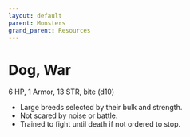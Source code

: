 ```yaml
---
layout: default
parent: Monsters
grand_parent: Resources
---
```


# Dog, War

6 HP, 1 Armor, 13 STR, bite (d10)

- Large breeds selected by their bulk and strength.
- Not scared by noise or battle.
- Trained to fight until death if not ordered to stop.
